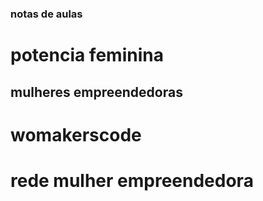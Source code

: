 ### notas de aulas

# potencia feminina

## mulheres empreendedoras

# womakerscode

# rede mulher empreendedora